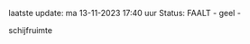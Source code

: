 laatste update: 
ma 13-11-2023 17:40   uur 
Status: FAALT - geel - 
<div class="service Y">schijfruimte</div>